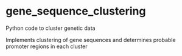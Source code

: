 # gene_sequence_clustering
Python code to cluster genetic data

Implements clustering of gene sequences and determines probable promoter regions in each cluster
